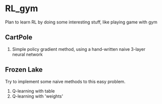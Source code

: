 RL_gym
===

Plan to learn RL by doing some interesting stuff, like playing game with gym


## CartPole
1. Simple policy gradient method, using a hand-written naive 3-layer neural network

## Frozen Lake

Try to implement some naive methods to this easy problem.

1. Q-learning with table
2. Q-learning with 'weights'
